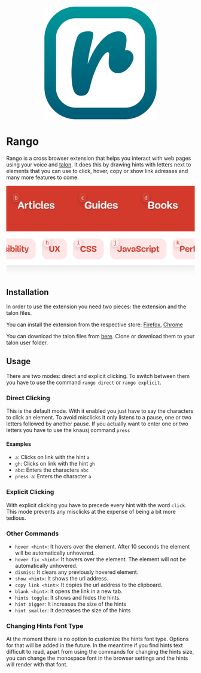 <p align="center">
  <img width="300" height="300" src="images/icon.svg">
</p>

# Rango

Rango is a cross browser extension that helps you interact with web pages using your voice and [talon](https://talonvoice.com/). It does this by drawing hints with letters next to elements that you can use to click, hover, copy or show link adresses and many more features to come.

<p align="center">
  <img src="images/screenshot.png">
</p>

## Installation

In order to use the extension you need two pieces: the extension and the talon files.

You can install the extension from the respective store: [Firefox](https://addons.mozilla.org/en-US/firefox/addon/rango/), [Chrome](https://chrome.google.com/webstore/detail/rango/lnemjdnjjofijemhdogofbpcedhgcpmb)

You can download the talon files from [here](https://github.com/david-tejada/rango-talon). Clone or download them to your talon user folder.

## Usage

There are two modes: direct and explicit clicking. To switch between them you have to use the command `rango direct` or `rango explicit`.

### Direct Clicking

This is the default mode. With it enabled you just have to say the characters to click an element. To avoid misclicks it only listens to a pause, one or two letters followed by another pause. If you actually want to enter one or two letters you have to use the knausj command `press`

#### Examples

- `a`: Clicks on link with the hint `a`
- `gh`: Clicks on link with the hint `gh`
- `abc`: Enters the characters `abc`
- `press a`: Enters the character `a`

### Explicit Clicking

With explicit clicking you have to precede every hint with the word `click`. This mode prevents any misclicks at the expense of being a bit more tedious.

### Other Commands

- `hover <hint>`: It hovers over the element. After 10 seconds the element will be automatically unhovered.
- `hover fix <hint>`: It hovers over the element. The element will not be automatically unhovered.
- `dismiss`: It clears any previously hovered element.
- `show <hint>`: It shows the url address.
- `copy link <hint>`: It copies the url address to the clipboard.
- `blank <hint>`: It opens the link in a new tab.
- `hints toggle`: It shows and hides the hints.
- `hint bigger`: It increases the size of the hints
- `hint smaller`: It decreases the size of the hints

### Changing Hints Font Type

At the moment there is no option to customize the hints font type. Options for that will be added in the future. In the meantime if you find hints text difficult to read, apart from using the commands for changing the hints size, you can change the monospace font in the browser settings and the hints will render with that font.
